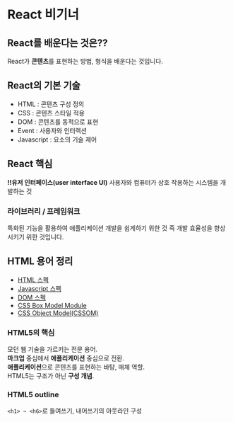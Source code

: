 # React 비기너

## React를 배운다는 것은??

React가 **콘텐츠**를 표현하는 방법, 형식을 배운다는 것입니다.

## React의 기본 기술

- HTML : 콘텐츠 구성 정의
- CSS : 콘텐츠 스타일 적용
- DOM : 콘텐츠를 동적으로 표현
- Event : 사용자와 인터렉션
- Javascript : 요소의 기술 제어

## React 핵심

**!!유저 인터페이스(user interface UI)** 사용자와 컴퓨터가 상호 작용하는 시스템을 개발하는 것

### 라이브러리 / 프레임워크

특화된 기능을 활용하여 애플리케이션 개발을 쉽게하기 위한 것 즉 개발 효율성을 향상시키기 위한 것입니다.

## HTML 용어 정리

- [HTML 스펙](https://html.spec.whatwg.org/multipage)
- [Javascript 스펙](https://tc39.es/ecma262/2023)
- [DOM 스펙](https://dom.spec.whatwg.org)
- [CSS Box Model Module](https://w3.org/TR/css-box-3)
- [CSS Object Model(CSSOM)](https://drafts.csswg.org/cssom)

### HTML5의 핵심

모던 웹 기술을 가르키는 전문 용어.  
**마크업** 중심에서 **애플리케이션** 중심으로 전환.  
**애플리케이션**으로 콘텐츠를 표현하는 바탕, 매체 역할.  
HTML5는 구조가 아닌 **구성 개념**.

### HTML5 outline

`<h1> ~ <h6>`로 들여쓰기, 내어쓰기의 아웃라인 구성
